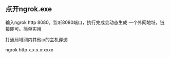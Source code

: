 ## 点开ngrok.exe

输入ngrok http 8080。监听8080端口，执行完成会动态生成 一个外网地址，链接即可。简单实用



打通局域网内其他ip的主机穿透

ngrok http x.x.x.x​:xxxx